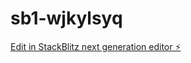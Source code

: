 # sb1-wjkylsyq

[Edit in StackBlitz next generation editor ⚡️](https://stackblitz.com/~/github.com/heldaysousa/sb1-wjkylsyq)